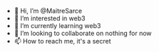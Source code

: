 - 👋 Hi, I’m @MaitreSarce
- 👀 I’m interested in web3
- 🌱 I’m currently learning web3
- 💞️ I’m looking to collaborate on nothing for now
- 📫 How to reach me, it's a secret

<!---
MaitreSarce/MaitreSarce is a ✨ special ✨ repository because its `README.md` (this file) appears on your GitHub profile.
You can click the Preview link to take a look at your changes.
--->
